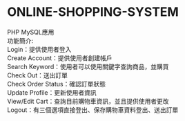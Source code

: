 # ONLINE-SHOPPING-SYSTEM
PHP MySQL應用  
功能簡介:  
Login：提供使用者登入  
Create Account：提供使用者創建帳戶  
Search Keyword：使用者可以使用關鍵字查詢商品，並購買  
Check Out：送出訂單  
Check Order Status：確認訂單狀態  
Update Profile：更新使用者資訊  
View/Edit Cart：查詢目前購物車資訊，並且提供使用者更改  
Logout：有三個選項直接登出、保存購物車資料登出、送出訂單  
